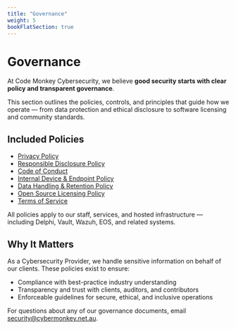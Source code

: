```yaml
---
title: "Governance"
weight: 5
bookFlatSection: true
---
```


# Governance

At Code Monkey Cybersecurity, we believe **good security starts with clear policy and transparent governance**.

This section outlines the policies, controls, and principles that guide how we operate — from data protection and ethical disclosure to software licensing and community standards.

## Included Policies

- [Privacy Policy](/docs/governance/privacy-policy)
- [Responsible Disclosure Policy](/docs/governance/responsible-disclosure)
- [Code of Conduct](/docs/governance/code-of-conduct/)
- [Internal Device & Endpoint Policy](/docs/governance/device-policy)
- [Data Handling & Retention Policy](/docs/governance/data-handling-policy)
- [Open Source Licensing Policy](/docs/governance/open-source-licensing)
- [Terms of Service](/docs/governance/terms-of-service)

All policies apply to our staff, services, and hosted infrastructure — including Delphi, Vault, Wazuh, EOS, and related systems.

## Why It Matters

As a Cybersecurity Provider, we handle sensitive information on behalf of our clients. These policies exist to ensure:

- Compliance with best-practice industry understanding
- Transparency and trust with clients, auditors, and contributors
- Enforceable guidelines for secure, ethical, and inclusive operations

For questions about any of our governance documents, email [security@cybermonkey.net.au](mailto:security@cybermonkey.net.au).
